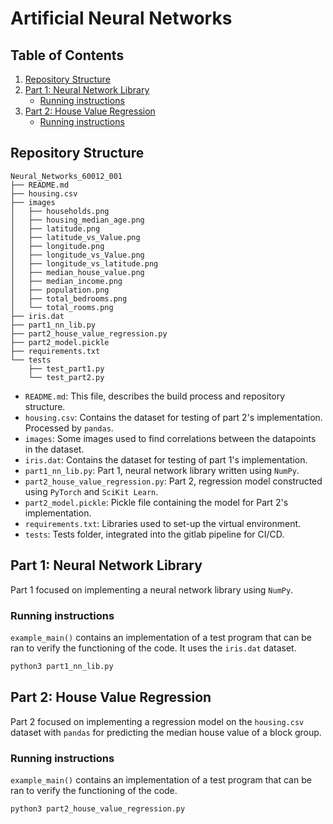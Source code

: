 # Artificial Neural Networks

## Table of Contents

1. [Repository Structure](#repository-structure)
2. [Part 1: Neural Network Library](#part-1-neural-network-library)
    - [Running instructions](#running-instructions)
3. [Part 2: House Value Regression](#part-2-house-value-regression)
    - [Running instructions](#running-instructions-1)

## Repository Structure

```
Neural_Networks_60012_001
├── README.md
├── housing.csv
├── images
│   ├── households.png
│   ├── housing_median_age.png
│   ├── latitude.png
│   ├── latitude_vs_Value.png
│   ├── longitude.png
│   ├── longitude_vs_Value.png
│   ├── longitude_vs_latitude.png
│   ├── median_house_value.png
│   ├── median_income.png
│   ├── population.png
│   ├── total_bedrooms.png
│   └── total_rooms.png
├── iris.dat
├── part1_nn_lib.py
├── part2_house_value_regression.py
├── part2_model.pickle
├── requirements.txt
└── tests
    ├── test_part1.py
    └── test_part2.py
```

- `README.md`: This file, describes the build process and repository structure.
- `housing.csv`: Contains the dataset for testing of part 2's implementation. Processed by `pandas`.
- `images`: Some images used to find correlations between the datapoints in the dataset.
- `iris.dat`: Contains the dataset for testing of part 1's implementation.
- `part1_nn_lib.py`: Part 1, neural network library written using `NumPy`.
- `part2_house_value_regression.py`: Part 2, regression model constructed using `PyTorch` and `SciKit Learn`.
- `part2_model.pickle`: Pickle file containing the model for Part 2's implementation.
- `requirements.txt`: Libraries used to set-up the virtual environment.
- `tests`: Tests folder, integrated into the gitlab pipeline for CI/CD.

## Part 1: Neural Network Library

Part 1 focused on implementing a neural network library using `NumPy`. 

### Running instructions

`example_main()` contains an implementation of a test program that can be ran to verify the functioning of the code. It uses the `iris.dat` dataset.
```Python
python3 part1_nn_lib.py
```

## Part 2: House Value Regression

Part 2 focused on implementing a regression model on the `housing.csv` dataset with `pandas` for predicting the median house value of a block group.

### Running instructions

`example_main()` contains an implementation of a test program that can be ran to verify the functioning of the code.
```Python
python3 part2_house_value_regression.py
```
